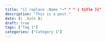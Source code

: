 ```yaml
---
title: "{{ replace .Name "-" " " | title }}"
description: "This is a post."
date: {{ .Date }}
draft: true
tags: ["Tag 1"]
categories: ["Category 1"]
---
```


